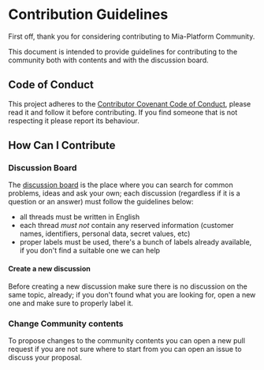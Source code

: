 # Contribution Guidelines

First off, thank you for considering contributing to Mia-Platform Community.

This document is intended to provide guidelines for contributing to the community both with contents and with the discussion board.

## Code of Conduct

This project adheres to the [Contributor Covenant Code of Conduct](CODE_OF_CONDUCT.md), please read it and follow it
before contributing. If you find someone that is not respecting it please report its behaviour.

## How Can I Contribute

### Discussion Board

The [discussion board](https://github.com/mia-platform/community/discussions) is the place where you can search for common problems, ideas and ask your own; each discussion (regardless if it is a question or an answer) must follow the guidelines below:

- all threads must be written in English
- each thread *must not* contain any reserved information (customer names, identifiers, personal data, secret values, etc)
- proper labels must be used, there's a bunch of labels already available, if you don't find a suitable one we can help

#### Create a new discussion

Before creating a new discussion make sure there is no discussion on the same topic, already; if you don't found what you are looking for, open a new one and make sure to properly label it.

### Change Community contents

To propose changes to the community contents you can open a new pull request if you are not sure where to start from you can open an issue to discuss your proposal.
